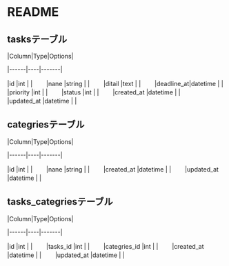 # README

## tasksテーブル

|Column|Type|Options|

|------|----|-------|

|id         |int        |           |　　
|nane       |string     |           |　　
|ditail     |text       |           |　　
|deadline_at|datetime   |           |　　
|priority   |int        |           |　　
|status     |int        |           |　　
|created_at |datetime   |           |　　
|updated_at |datetime   |           |　　


## categriesテーブル

|Column|Type|Options|

|------|----|-------|

|id         |int        |           |　　
|nane       |string     |           |　　
|created_at |datetime   |           |　　
|updated_at |datetime   |           |　　

## tasks_categriesテーブル

|Column|Type|Options|

|------|----|-------|

|id             |int        |           |　　
|tasks_id       |int        |           |　　
|categries_id   |int        |           |　　
|created_at     |datetime   |           |　　
|updated_at     |datetime   |           |　　

